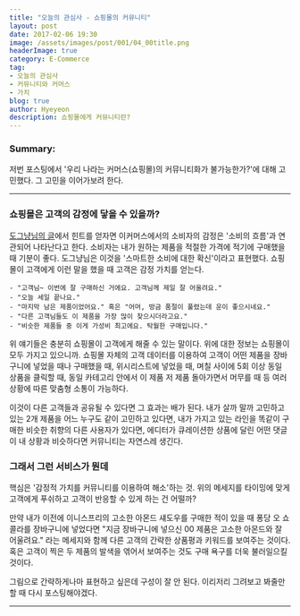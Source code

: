 ```yaml
---
title: "오늘의 관심사 - 쇼핑몰의 커뮤니티"
layout: post
date: 2017-02-06 19:30
image: /assets/images/post/001/04_00title.png
headerImage: true
category: E-Commerce
tag:
- 오늘의 관심사
- 커뮤니티와 커머스
- 가치
blog: true
author: Hyeyeon
description: 쇼핑몰에게 커뮤니티란?
---
```


### Summary:

저번 포스팅에서 '우리 나라는 커머스(쇼핑몰)의 커뮤니티화가 불가능한가?'에 대해 고민했다. 그 고민을 이어가보려 한다.

---


### 쇼핑몰은 고객의 감정에 닿을 수 있을까?

[도그냥님의 글](https://brunch.co.kr/@windydog/49)에서 힌트를 얻자면 이커머스에서의 소비자의 감정은 '소비의 흐름'과 연관되어 나타난다고 한다. 소비자는 내가 원하는 제품을 적절한 가격에 적기에 구매했을 때 기분이 좋다. 도그냥님은 이것을 '스마트한 소비에 대한 확신'이라고 표현했다. 쇼핑몰이 고객에게 이런 말을 했을 때 고객은 감정 가치를 얻는다.

```
- "고객님~ 이번에 잘 구매하신 거에요. 고객님께 제일 잘 어울려요."
- "오늘 세일 끝나요."
- "마지막 남은 제품이었어요." 혹은 "어머, 방금 품절이 풀렸는데 운이 좋으시네요."
- "다른 고객님들도 이 제품을 가장 많이 찾으시더라고요."
- "비슷한 제품들 중 이게 가성비 최고에요. 탁월한 구매입니다."
```

위 얘기들은 충분히 쇼핑몰이 고객에게 해줄 수 있는 말이다. 위에 대한 정보는 쇼핑몰이 모두 가지고 있으니까. 쇼핑몰 자체의 고객 데이터를 이용하여 고객이 어떤 제품을 장바구니에 넣었을 때나 구매했을 때, 위시리스트에 넣었을 때, 며칠 사이에 5회 이상 동일 상품을 클릭할 때, 동일 카테고리 안에서 이 제품 저 제품 돌아가면서 머무를 때 등 여러 상황에 따른 맞춤형 소통이 가능하다.

이것이 다른 고객들과 공유될 수 있다면 그 효과는 배가 된다. 내가 살까 말까 고민하고 있는 2개 제품을 어느 누구도 같이 고민하고 있다면, 내가 가지고 있는 라인을 똑같이 구매한 비슷한 취향의 다른 사용자가 있다면, 에디터가 큐레이션한 상품에 달린 어떤 댓글이 내 상황과 비슷하다면 커뮤니티는 자연스레 생긴다.

### 그래서 그런 서비스가 뭔데

핵심은 '감정적 가치를 커뮤니티를 이용하여 해소'하는 것. 위의 메세지를 타이밍에 맞게 고객에게 푸쉬하고 고객이 반응할 수 있게 하는 건 어떨까?

만약 내가 이전에 이니스프리의 고소한 아몬드 섀도우를 구매한 적이 있을 때 퐁당 오 쇼콜라를 장바구니에 넣었다면 "지금 장바구니에 넣으신 00 제품은 고소한 아몬드와 잘 어울려요." 라는 메세지와 함께 다른 고객의 간략한 상품평과 키워드를 보여주는 것이다. 혹은 고객이 찍은 두 제품의 발색을 엮어서 보여주는 것도 구매 욕구를 더욱 불러일으킬 것이다.

그림으로 간략하게나마 표현하고 싶은데 구성이 잘 안 된다. 이리저리 그려보고 봐줄만 할 때 다시 포스팅해야겠다.  

---

